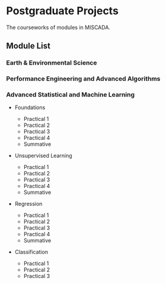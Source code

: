 # Postgraduate Projects 
The courseworks of modules in MISCADA.

## Module List

### Earth & Environmental Science

### Performance Engineering and Advanced Algorithms

### Advanced Statistical and Machine Learning

* Foundations
   * Practical 1
   * Practical 2
   * Practical 3
   * Practical 4
   * Summative

* Unsupervised Learning
   * Practical 1
   * Practical 2
   * Practical 3
   * Practical 4
   * Summative

* Regression
   * Practical 1
   * Practical 2
   * Practical 3
   * Practical 4
   * Summative
   
* Classification
   * Practical 1
   * Practical 2
   * Practical 3

